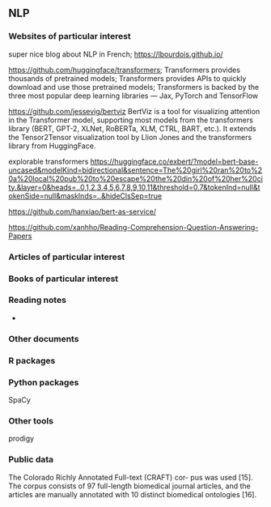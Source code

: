 ## NLP

### Websites of particular interest

super nice blog about NLP in French; https://lbourdois.github.io/

https://github.com/huggingface/transformers; Transformers provides thousands of pretrained models; Transformers provides APIs to quickly download and use those pretrained models; Transformers is backed by the three most popular deep learning libraries — Jax, PyTorch and TensorFlow 

https://github.com/jessevig/bertviz BertViz is a tool for visualizing attention in the Transformer model, supporting most models from the transformers library (BERT, GPT-2, XLNet, RoBERTa, XLM, CTRL, BART, etc.). It extends the Tensor2Tensor visualization tool by Llion Jones and the transformers library from HuggingFace.

explorable transformers https://huggingface.co/exbert/?model=bert-base-uncased&modelKind=bidirectional&sentence=The%20girl%20ran%20to%20a%20local%20pub%20to%20escape%20the%20din%20of%20her%20city.&layer=0&heads=..0,1,2,3,4,5,6,7,8,9,10,11&threshold=0.7&tokenInd=null&tokenSide=null&maskInds=..&hideClsSep=true

https://github.com/hanxiao/bert-as-service/



https://github.com/xanhho/Reading-Comprehension-Question-Answering-Papers



### Articles of particular interest



### Books of particular interest


### Reading notes

- 

### Other documents




### R packages



### Python packages

SpaCy

### Other tools

prodigy



### Public data

The Colorado Richly Annotated Full-text (CRAFT) cor- pus was used [15]. The corpus consists of 97 full-length biomedical journal articles, and the articles are manually annotated with 10 distinct biomedical ontologies [16].
